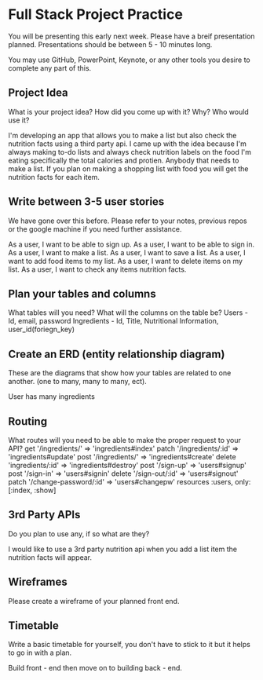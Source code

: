 # Full Stack Project Practice

You will be presenting this early next week.  Please have a breif presentation
planned.  Presentations should be between 5 - 10 minutes long.

You may use GitHub, PowerPoint, Keynote, or any other tools you desire to
complete any part of this.

## Project Idea

What is your project idea?  How did you come up with it? Why? Who would use it?

I'm developing an app that allows you to make a list but also check the nutrition
facts using a third party api. I came up with the idea because I'm always making to-do lists and always check nutrition labels on the food I'm eating specifically the total calories and protien. Anybody that needs to make a list. If you plan on making a shopping list with food you will get the nutrition facts for each item.
## Write between 3-5 user stories

We have gone over this before. Please refer to your notes, previous repos or the
google machine if you need further assistance.

As a user, I want to be able to sign up.
As a user, I want to be able to sign in.
As a user, I want to make a list.
As a user, I want to save a list.
As a user, I want to add food items to my list.
As a user, I want to delete items on my list.
As a user, I want to check any items nutrition facts.

## Plan your tables and columns

What tables will you need? What will the columns on the table be?
Users - Id, email, password
Ingredients - Id, Title, Nutritional Information, user_id(foriegn_key)
## Create an ERD (entity relationship diagram)

These are the diagrams that show how your tables are related to one another.
(one to many, many to many, ect).

User has many ingredients

## Routing

What routes will you need to be able to make the proper request to your API?
 get '/ingredients/' => 'ingredients#index'
 patch '/ingredients/:id' => 'ingredients#update'
 post '/ingredients/' => 'ingredients#create'
 delete 'ingredients/:id' => 'ingredients#destroy'
 post '/sign-up' => 'users#signup'
 post '/sign-in' => 'users#signin'
 delete '/sign-out/:id' => 'users#signout'
 patch '/change-password/:id' => 'users#changepw'
 resources :users, only: [:index, :show]

## 3rd Party APIs

Do you plan to use any, if so what are they?

I would like to use a 3rd party nutrition api when you add a list item the nutrition facts will appear.

## Wireframes

Please create a wireframe of your planned front end.

## Timetable

Write a basic timetable for yourself, you don't have to stick to it but it
helps to go in with a plan.

Build front - end then move on to building back - end. 
